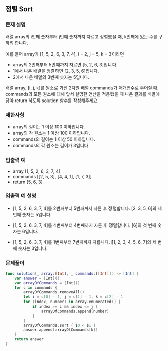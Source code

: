 ## 정렬 Sort

### 문제 설명

배열 array의 i번째 숫자부터 j번째 숫자까지 자르고 정렬했을 때, k번째에 있는 수를 구하려 합니다.

예를 들어 array가 [1, 5, 2, 6, 3, 7, 4], i = 2, j = 5, k = 3이라면

- array의 2번째부터 5번째까지 자르면 [5, 2, 6, 3]입니다.
- 1에서 나온 배열을 정렬하면 [2, 3, 5, 6]입니다.
- 2에서 나온 배열의 3번째 숫자는 5입니다.

배열 array, [i, j, k]를 원소로 가진 2차원 배열 commands가 매개변수로 주어질 때, 
commands의 모든 원소에 대해 앞서 설명한 연산을 적용했을 때 나온 결과를 배열에 담아 return 하도록 solution 함수를 작성해주세요.

### 제한사항

- array의 길이는 1 이상 100 이하입니다.
- array의 각 원소는 1 이상 100 이하입니다.
- commands의 길이는 1 이상 50 이하입니다.
- commands의 각 원소는 길이가 3입니다

### 입출력 예
		
- array [1, 5, 2, 6, 3, 7, 4]
- commands [[2, 5, 3], [4, 4, 1], [1, 7, 3]]	
- return [5, 6, 3]

### 입출력 예 설명
- [1, 5, 2, 6, 3, 7, 4]를 2번째부터 5번째까지 자른 후 정렬합니다. 
  [2, 3, 5, 6]의 세 번째 숫자는 5입니다.

- [1, 5, 2, 6, 3, 7, 4]를 4번째부터 4번째까지 자른 후 정렬합니다. 
  [6]의 첫 번째 숫자는 6입니다.

- [1, 5, 2, 6, 3, 7, 4]를 1번째부터 7번째까지 자릅니다. 
  [1, 2, 3, 4, 5, 6, 7]의 세 번째 숫자는 3입니다.

### 문제풀이
~~~swift
func solution(_ array:[Int], _ commands:[[Int]]) -> [Int] {
    var answer = [Int]()
    var arrayOfCommands = [Int]()
    for c in commands {
        arrayOfCommands.removeAll()
        let i = c[0] - 1, j = c[1] - 1, k = c[2] - 1
        for (index, number) in array.enumerated() {
            if index >= i && index <= j {
                arrayOfCommands.append(number)
            }
        }
        arrayOfCommands.sort { $0 < $1 }
        answer.append(arrayOfCommands[k])
    }
    return answer
}
~~~

